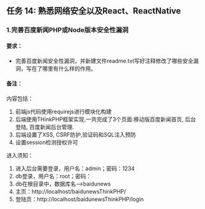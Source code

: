 ## 任务 14: 熟悉网络安全以及React、ReactNative

### 1.完善百度新闻PHP或Node版本安全性漏洞

#### 要求：
* 完善百度新闻安全性漏洞，并新建文件readme.txt写好注释修改了哪些安全漏洞，写在了哪里有什么样的作用。

#### 备注：

内容包括：

1. 前端js代码使用requirejs进行模块化构建
2. 后端使用THinkPHP框架实现,一共完成了3个页面:移动版百度新闻首页, 后台登陆, 百度新闻后台管理.
3. 后端设置了XSS, CSRF防护,验证码和SQL注入预防
4. 设置session检测授权许可

进入须知：

1. 进入后台需要登录，用户名：admin；密码：1234
2. db登录，用户名：root；密码：
3. db在根目录中，数据库名-->baidunews
4. 主页：http://localhost/baidunewsThinkPHP/
5. 登陆页：http://localhost/baidunewsThinkPHP/login
